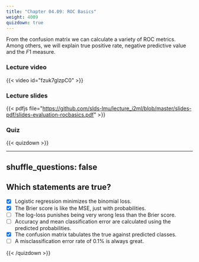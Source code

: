 ```yaml
---
title: "Chapter 04.09: ROC Basics"
weight: 4009
quizdown: true
---
```

From the confusion matrix we can calculate a variety of ROC metrics. Among others, we will explain true positive rate, negative predictive value and the $F1$ measure.

<!--more-->

### Lecture video

{{< video id="fzuk7glzpC0" >}}

### Lecture slides

{{< pdfjs file="https://github.com/slds-lmu/lecture_i2ml/blob/master/slides-pdf/slides-evaluation-rocbasics.pdf" >}}

### Quiz

{{< quizdown >}}

---
shuffle_questions: false
---

## Which statements are true? 

- [x] Logistic regression minimizes the binomial loss.
- [x] The Brier score is like the MSE, just with probabilities.
- [ ] The log-loss punishes being very wrong less than the Brier score.
- [ ] Accuracy and mean classification error are calculated using the predicted probabilities.
- [x] The confusion matrix tabulates the true against predicted classes.
- [ ] A misclassification error rate of 0.1% is always great.

{{< /quizdown >}}